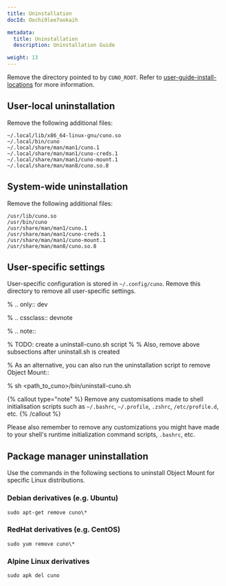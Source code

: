 ```yaml
---
title: Uninstallation
docId: Oochi9lee7ookaih

metadata:
  title: Uninstallation
  description: Uninstallation Guide

weight: 13    
---
```


Remove the directory pointed to by `CUNO_ROOT`.
Refer to [user-guide-install-locations]() for more information.

## User-local uninstallation

Remove the following additional files:

```
~/.local/lib/x86_64-linux-gnu/cuno.so
~/.local/bin/cuno
~/.local/share/man/man1/cuno.1
~/.local/share/man/man1/cuno-creds.1
~/.local/share/man/man1/cuno-mount.1
~/.local/share/man/man8/cuno.so.8
```

## System-wide uninstallation

Remove the following additional files:

```
/usr/lib/cuno.so
/usr/bin/cuno
/usr/share/man/man1/cuno.1
/usr/share/man/man1/cuno-creds.1
/usr/share/man/man1/cuno-mount.1
/usr/share/man/man8/cuno.so.8
```

## User-specific settings

User-specific configuration is stored in `~/.config/cuno`.
Remove this directory to remove all user-specific settings.

% .. only:: dev

% .. cssclass:: devnote

% .. note::

% TODO: create a uninstall-cuno.sh script
%
% Also, remove above subsections after uninstall.sh is created

% As an alternative, you can also run the uninstallation script to remove Object Mount::

% sh <path_to_cuno>/bin/uninstall-cuno.sh

{% callout type="note"  %}
Remove any customisations made to shell initialisation scripts such as `~/.bashrc`, `~/.profile`, `.zshrc`, `/etc/profile.d`, etc.
{% /callout %}

Please also remember to remove any customizations you might have made to your shell's runtime initialization command scripts, `.bashrc`, etc.

## Package manager uninstallation

Use the commands in the following sections to uninstall Object Mount for specific Linux distributions.

### Debian derivatives (e.g. Ubuntu)

```console
sudo apt-get remove cuno\*
```

### RedHat derivatives (e.g. CentOS)

```console
sudo yum remove cuno\*
```

### Alpine Linux derivatives

```console
sudo apk del cuno
```
